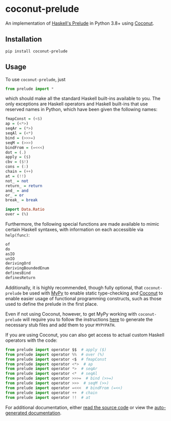 # coconut-prelude

An implementation of [Haskell's Prelude](https://hackage.haskell.org/package/base-4.10.1.0/docs/Prelude.html) in Python 3.8+ using [Coconut](http://coconut-lang.org).

## Installation

```
pip install coconut-prelude
```

## Usage

To use `coconut-prelude`, just
```python
from prelude import *
```
which should make all the standard Haskell built-ins available to you. The only exceptions are Haskell operators and Haskell built-ins that use reserved names in Python, which have been given the following names:
```haskell
fmapConst = (<$)
ap = (<*>)
seqAr = (*>)
seqAl = (<*)
bind = (>>>=)
seqM = (>>>)
bindFrom = (=<<<)
dot = (.)
apply = ($)
cbv = ($!)
cons = (:)
chain = (++)
at = (!!)
not_ = not
return_ = return
and_ = and
or_ = or
break_ = break

import Data.Ratio
over = (%)
```

Furthermore, the following special functions are made available to mimic certain Haskell syntaxes, with information on each accessible via `help(func)`:
```python
of
do
asIO
unIO
derivingOrd
derivingBoundedEnum
definesBind
definesReturn
```

Additionally, it is highly recommended, though fully optional, that `coconut-prelude` be used with [MyPy](https://mypy.readthedocs.io/en/stable/) to enable static type-checking and [Coconut](http://coconut-lang.org) to enable easier usage of functional programming constructs, such as those used to define the prelude in the first place.

Even if not using Coconut, however, to get MyPy working with `coconut-prelude` will require you to follow the instructions [here](https://coconut.readthedocs.io/en/master/DOCS.html#mypy-integration) to generate the necessary stub files and add them to your `MYPYPATH`.

If you are using Coconut, you can also get access to actual custom Haskell operators with the code:
```python
from prelude import operator $$  # apply ($)
from prelude import operator %%  # over (%)
from prelude import operator <$  # fmapConst
from prelude import operator <*>  # ap
from prelude import operator *>  # seqAr
from prelude import operator <*  # seqAl
from prelude import operator >>>=  # bind (>>=)
from prelude import operator >>>  # seqM (>>)
from prelude import operator =<<<  # bindFrom (=<<)
from prelude import operator ++  # chain
from prelude import operator !!  # at
```

For additional documentation, either [read the source code](https://github.com/evhub/coconut-prelude/blob/master/prelude-source/main.coco) or view the [auto-generated documentation](https://refined-github-html-preview.kidonng.workers.dev/evhub/coconut-prelude/raw/master/prelude.html).

